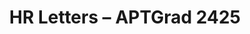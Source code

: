 ---
title: HR Letters – APTGrad 2425
redirect_to: https://forms.gle/csMkQtz8jKAnar9Y8
redirect_from: 
  - /APTGradLetters2425
  - /aptgradletters2425
---
